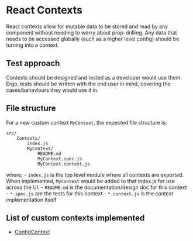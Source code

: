 # React Contexts

React contexts allow for mutable data to be stored and read by any component
without needing to worry about prop-drilling. Any data that needs to be
accessed globally (such as a higher level config) should be turning into a
context.

## Test approach

Contexts should be designed and tested as a developer would use them. Ergo, tests
should be written with the end user in mind, covering the cases/behaviours they 
would use it in.

## File structure

For a new custom context `MyContext`, the expected file structure is:

```
src/
    Contexts/
        index.js
        MyContext/
            README.md
            MyContext.spec.js
            MyContext.context.js
```

where;
    - `index.js` is the top level module where all contexts are exported.
    When implemented, `MyContext` would be added to that index.js for use
    across the UI.
    - `README.md` is the documentation/design doc for this context
    - `*.spec.js` are the tests for this context
    - `*.context.js` is the context implementation itself

## List of custom contexts implemented

- [ConfigContext](./ConfigContext/README.md)